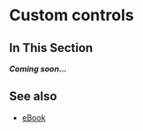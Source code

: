 # Custom controls

## In This Section

***Coming soon...***

## See also

* [eBook](/docs/documentation/ebook)
